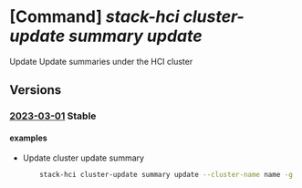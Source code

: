 # [Command] _stack-hci cluster-update summary update_

Update Update summaries under the HCI cluster

## Versions

### [2023-03-01](/Resources/mgmt-plane/L3N1YnNjcmlwdGlvbnMve30vcmVzb3VyY2Vncm91cHMve30vcHJvdmlkZXJzL21pY3Jvc29mdC5henVyZXN0YWNraGNpL2NsdXN0ZXJzL3t9L3VwZGF0ZXN1bW1hcmllcy9kZWZhdWx0/2023-03-01.xml) **Stable**

<!-- mgmt-plane /subscriptions/{}/resourcegroups/{}/providers/microsoft.azurestackhci/clusters/{}/updatesummaries/default 2023-03-01 -->

#### examples

- Update cluster update summary
    ```bash
        stack-hci cluster-update summary update --cluster-name name -g rg --current-version 1.0.0  --hardware-model PowerEdge --oem-family DellEMC --package-versions "[{packageType:OEM,version:2.2.2108.6},{packageType:Services,version:4.2203.2.32}]"
    ```
